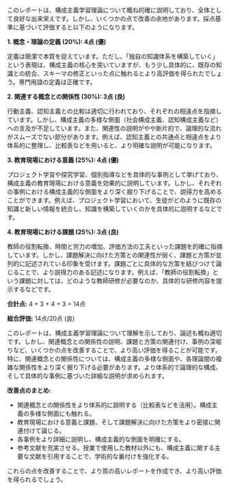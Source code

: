 このレポートは、構成主義学習理論について概ね的確に説明しており、全体として良好な出来栄えです。しかし、いくつかの点で改善の余地があります。採点基準に基づいて評価すると以下のようになります。


**1. 概念・理論の定義 (20%): 4点 (優)**

定義は簡潔で本質を捉えています。ただし、「独自の知識体系を構築していく」という表現は、構成主義の核心を突いていますが、もう少し具体的に、既存の知識との統合、スキーマの修正といった点に触れるとより高評価を得られたでしょう。専門用語の定義は正確です。


**2. 関連する概念との関係性 (30%): 3点 (良)**

行動主義、認知主義との比較は適切に行われており、それぞれの相違点を指摘しています。しかし、構成主義の多様な側面（社会構成主義、認知構成主義など）への言及が不足しています。また、関連性の説明がやや断片的で、論理的な流れがスムーズでない部分があります。例えば、認知主義との共通点と相違点をより体系的に整理し、比較表などを用いると、より明確な説明が可能になります。


**3. 教育現場における意義 (25%): 4点 (優)**

プロジェクト学習や探究学習、個別指導などを具体的な事例として挙げており、構成主義の教育現場における意義を効果的に説明しています。しかし、それぞれの事例における構成主義的な側面をより深く掘り下げることで、説得力を高めることができます。例えば、プロジェクト学習において、生徒がどのように既存の知識と新しい情報を統合し、知識を構築していくのかを具体的に説明するなどです。


**4. 教育現場における課題 (25%): 3点 (良)**

教師の役割転換、時間と労力の増加、評価方法の工夫といった課題を的確に指摘しています。しかし、課題解決に向けた方策との関連性が弱く、課題と方策が並列的に記述されている印象を受けます。課題ごとに具体的な方策を結びつけて論じることで、より説得力のある記述になります。例えば、「教師の役割転換」という課題に対しては、どのような教師研修が必要なのか、具体的な研修内容を提示するなどです。


**合計点:** 4 + 3 + 4 + 3 = 14点


**総合評価:** 14点/20点 (良)

このレポートは、構成主義学習理論について理解を示しており、論述も概ね適切です。しかし、関連概念との関係性の説明、課題と方策の関連付け、事例の深堀りなど、いくつかの点を改善することで、より高い評価を得ることが可能です。特に、関連概念との関係性については、構成主義の多様な側面や、各理論間の複雑な関係性をより深く掘り下げる必要があります。より体系的で論理的な構成、そして具体的な事例に基づいた詳細な説明が求められます。


**改善点のまとめ:**

* 関連概念との関係性をより体系的に説明する（比較表などを活用）。構成主義の多様な側面にも触れる。
* 教育現場における意義と課題、そして課題解決に向けた方策をより密接に関連付けて論じる。
* 各事例をより詳細に説明し、構成主義的な側面を明確にする。
* 参考文献を充実させる。授業で使用した教材以外にも、構成主義に関する主要な文献を引用することで、学術的な裏付けを強化する。


これらの点を改善することで、より質の高いレポートを作成でき、より高い評価を得られるでしょう。

